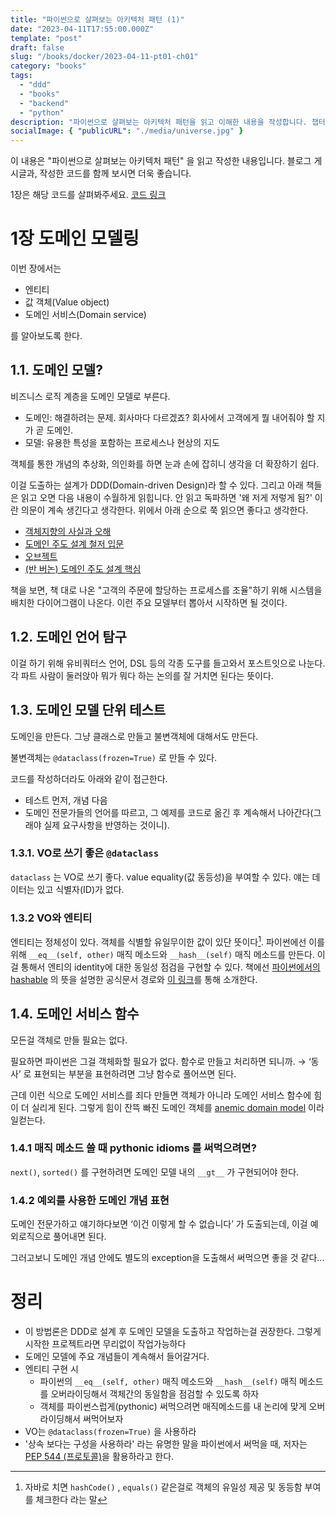 ```yaml
---
title: "파이썬으로 살펴보는 아키텍처 패턴 (1)"
date: "2023-04-11T17:55:00.000Z"
template: "post"
draft: false
slug: "/books/docker/2023-04-11-pt01-ch01"
category: "books"
tags:
  - "ddd"
  - "books"
  - "backend"
  - "python"
description: "파이썬으로 살펴보는 아키텍처 패턴을 읽고 이해한 내용을 작성합니다. 챕터 1, 도메인 모델링에 대한 내용입니다."
socialImage: { "publicURL": "./media/universe.jpg" }
---
```


이 내용은 "파이썬으로 살펴보는 아키텍처 패턴" 을 읽고 작성한 내용입니다. 블로그 게시글과, 작성한 코드를 함께 보시면 더욱 좋습니다.

1장은 해당 코드를 살펴봐주세요. [코드 링크](https://github.com/s3ich4n/cosmicpython-study/tree/main/pt1/ch01)

# 1장 도메인 모델링

이번 장에서는

- 엔티티
- 값 객체(Value object)
- 도메인 서비스(Domain service)

를 알아보도록 한다.

## 1.1. 도메인 모델?

비즈니스 로직 계층을 도메인 모델로 부른다.

- 도메인: 해결하려는 문제. 회사마다 다르겠죠? 회사에서 고객에게 뭘 내어줘야 할 지가 곧 도메인.
- 모델: 유용한 특성을 포함하는 프로세스나 현상의 지도

객체를 통한 개념의 추상화, 의인화를 하면 눈과 손에 잡히니 생각을 더 확장하기 쉽다.

이걸 도출하는 설계가 DDD(Domain-driven Design)라 할 수 있다. 그리고 아래 책들은 읽고 오면 다음 내용이 수월하게 읽힙니다. 안 읽고 독파하면 '왜 저게 저렇게 됨?' 이란 의문이 계속 생긴다고 생각한다. 위에서 아래 순으로 쭉 읽으면 좋다고 생각한다.

- [객체지향의 사실과 오해](https://www.yes24.com/Product/Goods/18249021)
- [도메인 주도 설계 철저 입문](https://product.kyobobook.co.kr/detail/S000001766446)
- [오브젝트](https://product.kyobobook.co.kr/detail/S000001766367)
- [(반 버논) 도메인 주도 설계 핵심](https://www.yes24.com/Product/Goods/48577718)

책을 보면, 책 대로 나온 "고객의 주문에 할당하는 프로세스를 조율"하기 위해 시스템을 배치한 다이어그램이 나온다. 이런 주요 모델부터 뽑아서 시작하면 될 것이다.

## 1.2. 도메인 언어 탐구

이걸 하기 위해 유비쿼터스 언어, DSL 등의 각종 도구를 들고와서 포스트잇으로 나눈다. 각 파트 사람이 둘러앉아 뭐가 뭐다 하는 논의를 잘 거치면 된다는 뜻이다.

## 1.3. 도메인 모델 단위 테스트

도메인을 만든다. 그냥 클래스로 만들고 불변객체에 대해서도 만든다.

불변객체는 `@dataclass(frozen=True)` 로 만들 수 있다.

코드를 작성하더라도 아래와 같이 접근한다.

- 테스트 먼저, 개념 다음
- 도메인 전문가들의 언어를 따르고, 그 예제를 코드로 옮긴 후 계속해서 나아간다(그래야 실제 요구사항을 반영하는 것이니).

### 1.3.1. VO로 쓰기 좋은 `@dataclass`

`dataclass` 는 VO로 쓰기 좋다. value equality(값 동등성)을 부여할 수 있다. 얘는 데이터는 있고 식별자(ID)가 없다.

### 1.3.2 VO와 엔티티

엔티티는 정체성이 있다. 객체를 식별할 유일무이한 값이 있단 뜻이다[^1]. 파이썬에선 이를 위해 `__eq__(self, other)` 매직 메소드와 `__hash__(self)` 매직 메소드를 만든다. 이걸 통해서 엔티의 identity에 대한 동일성 점검을 구현할 수 있다. 책에선 [파이썬에서의 hashable](https://docs.python.org/3/glossary.html#term-hashable) 의 뜻을 설명한 공식문서 경로와 [이 링크](https://hynek.me/articles/hashes-and-equality/)를 통해 소개한다.

## 1.4. 도메인 서비스 함수

모든걸 객체로 만들 필요는 없다. 

필요하면 파이썬은 그걸 객체화할 필요가 없다. 함수로 만들고 처리하면 되니까. → ‘동사’ 로 표현되는 부분을 표현하려면 그냥 함수로 풀어쓰면 된다.

근데 이런 식으로 도메인 서비스를 죄다 만들면 객체가 아니라 도메인 서비스 함수에 힘이 더 실리게 된다. 그렇게 힘이 잔뜩 빠진 도메인 객체를 [anemic domain model](https://martinfowler.com/bliki/AnemicDomainModel.html) 이라 일컫는다.

### 1.4.1 매직 메소드 쓸 때 pythonic idioms 를 써먹으려면?

`next()`, `sorted()` 를 구현하려면 도메인 모델 내의 `__gt__` 가 구현되어야 한다.

### 1.4.2 예외를 사용한 도메인 개념 표현

도메인 전문가하고 얘기하다보면 ‘이건 이렇게 할 수 없습니다’ 가 도출되는데, 이걸 예외로직으로 풀어내면 된다.

그러고보니 도메인 개념 안에도 별도의 exception을 도출해서 써먹으면 좋을 것 같다...

# 정리

- 이 방법론은 DDD로 설계 후 도메인 모델을 도출하고 작업하는걸 권장한다. 그렇게 시작한 프로젝트라면 무리없이 작업가능하다
- 도메인 모델에 주요 개념들이 계속해서 들어갈거다.
- 엔티티 구현 시
    - 파이썬의  `__eq__(self, other)` 매직 메소드와 `__hash__(self)` 매직 메소드를 오버라이딩해서 객체간의 동일함을 점검할 수 있도록 하자
    - 객체를 파이썬스럽게(pythonic) 써먹으려면 매직메소드를 내 논리에 맞게 오버라이딩해서 써먹어보자
- VO는 `@dataclass(frozen=True)`  을 사용하라
- '상속 보다는 구성을 사용하라' 라는 유명한 말을 파이썬에서 써먹을 때, 저자는 [PEP 544 (프로토콜)](https://peps.python.org/pep-0544/)을 활용하라고 한다.

[^1]: 자바로 치면 `hashCode()` , `equals()` 같은걸로 객체의 유일성 제공 및 동등함 부여를 체크한다 라는 말
